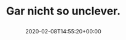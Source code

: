 ---
retweeted: false
source: <a href="http://www.samruston.co.uk" rel="nofollow">Flamingo for Android</a>
entities:
  hashtags: []
  symbols: []
  user_mentions: []
  urls:
  - url: https://t.co/AOGCX5GSkz
    expanded_url: https://twitter.com/franklinleonard/status/1225943621800607745
    display_url: twitter.com/franklinleonar…
    indices:
    - '23'
    - '46'
display_text_range:
- '0'
- '46'
favorite_count: '2'
id_str: '1226157571146420225'
truncated: false
retweet_count: '0'
id: '1226157571146420225'
possibly_sensitive: false
created_at: Sat Feb 08 14:55:20 +0000 2020
favorited: false
full_text: Gar nicht so unclever.
lang: de
quote_url: https://twitter.com/franklinleonard/status/1225943621800607745
tags:
- pesos/twitter
date: '2020-02-08T14:55:20+00:00'
src: https://twitter.com/bascht/status/1226157571146420225
original_url: https://twitter.com/bascht/status/1226157571146420225
type: twitter_tweet
text: Gar nicht so unclever.
title: 'Gar nicht so unclever.

  '

---